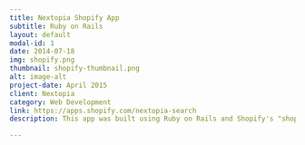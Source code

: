 ```yaml
---
title: Nextopia Shopify App
subtitle: Ruby on Rails
layout: default
modal-id: 1
date: 2014-07-18
img: shopify.png
thumbnail: shopify-thumbnail.png
alt: image-alt
project-date: April 2015
client: Nextopia
category: Web Development
link: https://apps.shopify.com/nextopia-search
description: This app was built using Ruby on Rails and Shopify's "shopify-app" gem. This app allows Shopify customers to integrate Nextopia search into their online store without having to provide a feed file for their product catalog to Nextopia. 

---
```

